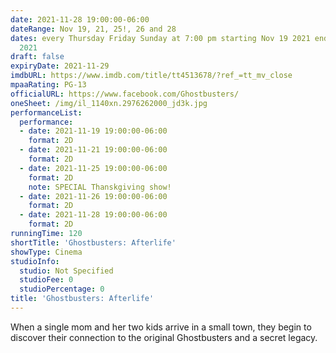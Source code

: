 ```yaml
---
date: 2021-11-28 19:00:00-06:00
dateRange: Nov 19, 21, 25!, 26 and 28
dates: every Thursday Friday Sunday at 7:00 pm starting Nov 19 2021 ending Nov 28
  2021
draft: false
expiryDate: 2021-11-29
imdbURL: https://www.imdb.com/title/tt4513678/?ref_=tt_mv_close
mpaaRating: PG-13
officialURL: https://www.facebook.com/Ghostbusters/
oneSheet: /img/il_1140xn.2976262000_jd3k.jpg
performanceList:
  performance:
  - date: 2021-11-19 19:00:00-06:00
    format: 2D
  - date: 2021-11-21 19:00:00-06:00
    format: 2D
  - date: 2021-11-25 19:00:00-06:00
    format: 2D
    note: SPECIAL Thanskgiving show!
  - date: 2021-11-26 19:00:00-06:00
    format: 2D
  - date: 2021-11-28 19:00:00-06:00
    format: 2D
runningTime: 120
shortTitle: 'Ghostbusters: Afterlife'
showType: Cinema
studioInfo:
  studio: Not Specified
  studioFee: 0
  studioPercentage: 0
title: 'Ghostbusters: Afterlife'
---
```


When a single mom and her two kids arrive in a small town, they begin to discover their connection to the original Ghostbusters and a secret legacy.